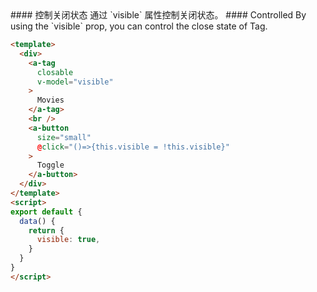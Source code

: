 <cn>
#### 控制关闭状态
通过 `visible` 属性控制关闭状态。
</cn>

<us>
#### Controlled
By using the `visible` prop, you can control the close state of Tag.
</us>

```html
<template>
  <div>
    <a-tag
      closable
      v-model="visible"
    >
      Movies
    </a-tag>
    <br />
    <a-button
      size="small"
      @click="()=>{this.visible = !this.visible}"
    >
      Toggle
    </a-button>
  </div>
</template>
<script>
export default {
  data() {
    return {
      visible: true,
    }
  }
}
</script>
```

